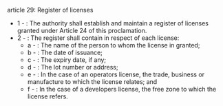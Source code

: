 article 29: Register of licenses

<ul>
			<li>1 - : The authority shall establish and maintain a register of licenses granted under Article 24 of this proclamation. <ul>
			</ul></li>			<li>2 - : The register shall contain in respect of each license: <ul>
						<li>a - : The name of the person to whom the license in granted; <ul>
						</ul></li>						<li>b - : The date of issuance; <ul>
						</ul></li>						<li>c - : The expiry date, if any; <ul>
						</ul></li>						<li>d - : The lot number or address; <ul>
						</ul></li>						<li>e - : In the case of an operators license, the trade, business or manufacture to which the license relates; and<ul>
						</ul></li>						<li>f - : In the case of a developers license, the free zone to which the license refers. <ul>
						</ul></li>			</ul></li></ul>